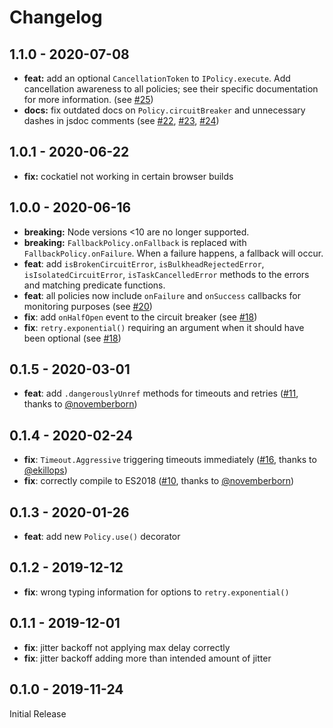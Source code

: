 # Changelog

## 1.1.0 - 2020-07-08

- **feat:** add an optional `CancellationToken` to `IPolicy.execute`. Add cancellation awareness to all policies; see their specific documentation for more information. (see [#25](https://github.com/connor4312/cockatiel/issues/25))
- **docs:** fix outdated docs on `Policy.circuitBreaker` and unnecessary dashes in jsdoc comments (see [#22](https://github.com/connor4312/cockatiel/issues/22), [#23](https://github.com/connor4312/cockatiel/issues/23), [#24](https://github.com/connor4312/cockatiel/issues/24))

## 1.0.1 - 2020-06-22

- **fix:** cockatiel not working in certain browser builds

## 1.0.0 - 2020-06-16

- **breaking:** Node versions <10 are no longer supported.
- **breaking:** `FallbackPolicy.onFallback` is replaced with `FallbackPolicy.onFailure`. When a failure happens, a fallback will occur.
- **feat**: add `isBrokenCircuitError`, `isBulkheadRejectedError`, `isIsolatedCircuitError`, `isTaskCancelledError` methods to the errors and matching predicate functions.
- **feat**: all policies now include `onFailure` and `onSuccess` callbacks for monitoring purposes (see [#20](https://github.com/connor4312/cockatiel/issues/20))
- **fix**: add `onHalfOpen` event to the circuit breaker (see [#18](https://github.com/connor4312/cockatiel/issues/18))
- **fix**: `retry.exponential()` requiring an argument when it should have been optional (see [#18](https://github.com/connor4312/cockatiel/issues/18))

## 0.1.5 - 2020-03-01

- **feat**: add `.dangerouslyUnref` methods for timeouts and retries ([#11](https://github.com/connor4312/cockatiel/issues/11), thanks to [@novemberborn](https://github.com/novemberborn))

## 0.1.4 - 2020-02-24

- **fix**: `Timeout.Aggressive` triggering timeouts immediately ([#16](https://github.com/connor4312/cockatiel/issues/16), thanks to [@ekillops](https://github.com/ekillops))
- **fix**: correctly compile to ES2018 ([#10](https://github.com/connor4312/cockatiel/issues/10), thanks to [@novemberborn](https://github.com/novemberborn))

## 0.1.3 - 2020-01-26

- **feat**: add new `Policy.use()` decorator

## 0.1.2 - 2019-12-12

- **fix**: wrong typing information for options to `retry.exponential()`

## 0.1.1 - 2019-12-01

- **fix**: jitter backoff not applying max delay correctly
- **fix**: jitter backoff adding more than intended amount of jitter

## 0.1.0 - 2019-11-24

Initial Release
